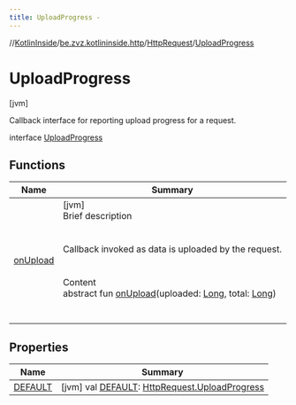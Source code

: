 ```yaml
---
title: UploadProgress -
---
```

//[KotlinInside](../../../index.md)/[be.zvz.kotlininside.http](../../index.md)/[HttpRequest](../index.md)/[UploadProgress](index.md)



# UploadProgress  
 [jvm] 

Callback interface for reporting upload progress for a request.

interface [UploadProgress](index.md)   


## Functions  
  
|  Name|  Summary| 
|---|---|
| [onUpload](on-upload.md)| [jvm]  <br>Brief description  <br><br><br>Callback invoked as data is uploaded by the request.<br><br>  <br>Content  <br>abstract fun [onUpload](on-upload.md)(uploaded: [Long](https://kotlinlang.org/api/latest/jvm/stdlib/kotlin/-long/index.html), total: [Long](https://kotlinlang.org/api/latest/jvm/stdlib/kotlin/-long/index.html))  <br><br><br>


## Properties  
  
|  Name|  Summary| 
|---|---|
| [DEFAULT](index.md#be.zvz.kotlininside.http/HttpRequest.UploadProgress/DEFAULT/#/PointingToDeclaration/)|  [jvm] val [DEFAULT](index.md#be.zvz.kotlininside.http/HttpRequest.UploadProgress/DEFAULT/#/PointingToDeclaration/): [HttpRequest.UploadProgress](index.md)   <br>

